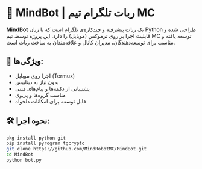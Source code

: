 # 🤖 MindBot | ربات تلگرام تیم MC

**MindBot** یک ربات پیشرفته و چندکاره‌ی تلگرام است که با زبان Python طراحی شده و قابلیت اجرا بر روی ترموکس (موبایل) را دارد. این پروژه توسط تیم MC توسعه یافته و مناسب برای توسعه‌دهندگان، مدیران کانال و علاقه‌مندان به ساخت ربات است.

## 🎯 ویژگی‌ها:
- اجرا روی موبایل (Termux)
- بدون نیاز به دیتابیس
- پشتیبانی از دکمه‌ها و پیام‌های متنی
- مناسب گروه‌ها و پی‌وی
- قابل توسعه برای امکانات دلخواه

## 🛠 نحوه اجرا:

```bash
pkg install python git
pip install pyrogram tgcrypto
git clone https://github.com/MindRobotMC/MindBot.git
cd MindBot
python bot.py
